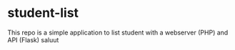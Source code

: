 # student-list 
This repo is a simple application to list student with a webserver (PHP) and API (Flask)
saluut
